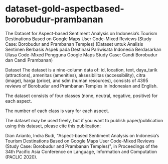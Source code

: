 # dataset-gold-aspectbased-borobudur-prambanan
The Dataset for Aspect-based Sentiment Analysis on Indonesia’s Tourism Destinations Based on Google Maps User Code-Mixed Reviews (Study Case: Borobudur and Prambanan Temples)
(Dataset untuk Analisis Sentimen Berbasis Aspek pada Destinasi Pariwisata Indonesia Berdasarkan Ulasa Code-Mixed Pengguna Google Maps Study Case: Candi Borobudur dan Candi Prambanan)

Dataset
The dataset is a nine-column data of: id, location, text, daya_tarik (attractions), amenitas (amenities), aksesibilitas (accessibility), citra (image), harga (price), and sdm (human resources), consists of 4395 reviews of Borobudur and Prambanan Temples in Indonesian and English.

The dataset consists of four classes (none, neutral, negative, positive) for each aspect.

The number of each class is vary for each aspect. 

The dataset may be used freely, but if you want to publish paper/publication using this dataset, please cite this publication:

Dian Arianto, Indra Budi, "Aspect-based Sentiment Analysis on Indonesia’s Tourism Destinations Based on Google Maps User Code-Mixed Reviews (Study Case: Borobudur and Prambanan Temples)", in Proceedings of the 34th Pacific Asia Conference on Language, Information and Computation (PACLIC 2020).

